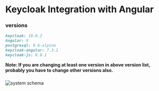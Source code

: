 # Keycloak Integration with Angular

### versions

```markdown
keycloak: 10.0.2
Angular: 9
postgresql: 9.6-alpine
keycloak-angular: 7.3.1
keycloak-js: 8.0.1
```

**Note: If you are changing at least one version in above version list, probably you have to change other versions also.** 


### 
![system schema](images/img.jpg)
